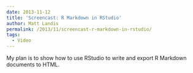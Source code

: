 ```yaml
---
date: 2013-11-12
title: 'Screencast: R Markdown in RStudio'
author: Matt Landis
permalink: /2013/11/screencast-r-markdown-in-rstudio/
tags:
  - Video
---
```

My plan is to show how to use RStudio to write and export R Markdown documents to HTML.
